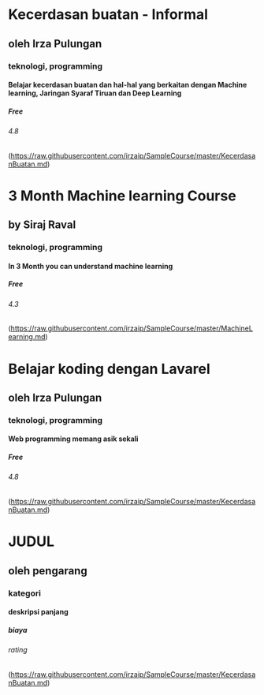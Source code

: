 # Kecerdasan buatan - Informal
## oleh Irza Pulungan
### teknologi, programming
#### Belajar kecerdasan buatan dan hal-hal yang berkaitan dengan Machine learning, Jaringan Syaraf Tiruan dan Deep Learning
##### Free
###### 4.8
(https://raw.githubusercontent.com/irzaip/SampleCourse/master/KecerdasanBuatan.md)

# 3 Month Machine learning Course
## by Siraj Raval
### teknologi, programming
#### In 3 Month you can understand machine learning 
##### Free
###### 4.3
(https://raw.githubusercontent.com/irzaip/SampleCourse/master/MachineLearning.md)

# Belajar koding dengan Lavarel
## oleh Irza Pulungan
### teknologi, programming
#### Web programming memang asik sekali
##### Free
###### 4.8
(https://raw.githubusercontent.com/irzaip/SampleCourse/master/KecerdasanBuatan.md)

# JUDUL
## oleh pengarang 
### kategori
#### deskripsi panjang
##### biaya
###### rating
(https://raw.githubusercontent.com/irzaip/SampleCourse/master/KecerdasanBuatan.md)


